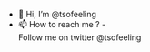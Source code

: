 - 👋 Hi, I’m @tsofeeling
- 📫 How to reach me ? - <br/>
  Follow me on twitter @tsofeeling

<!---
tsofeeling/tsofeeling is a ✨ special ✨ repository because its `README.md` (this file) appears on your GitHub profile.
You can click the Preview link to take a look at your changes.
--->
